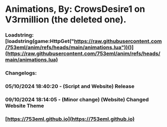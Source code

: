 # Animations, By: CrowsDesire1 on V3rmillion (the deleted one).

### Loadstring: [loadstring(game:HttpGet("https://raw.githubusercontent.com/753eml/anim/refs/heads/main/animations.lua"))()](https://raw.githubusercontent.com/753eml/anim/refs/heads/main/animations.lua)

### Changelogs:

### 05/10/2024 18:40:20 - (Script and Website) Release

### 09/10/2024 18:14:05 - (Minor change) (Website) Changed Website Theme

### [https://753eml.github.io](https://753eml.github.io)
